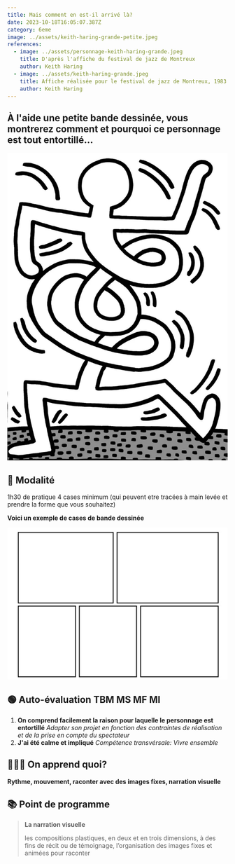 ```yaml
---
title: Mais comment en est-il arrivé là?
date: 2023-10-18T16:05:07.387Z
category: 6eme
image: ../assets/keith-haring-grande-petite.jpeg
references:
  - image: ../assets/personnage-keith-haring-grande.jpeg
    title: D'après l'affiche du festival de jazz de Montreux
    author: Keith Haring
  - image: ../assets/keith-haring-grande.jpeg
    title: Affiche réalisée pour le festival de jazz de Montreux, 1983
    author: Keith Haring
---
```

## **À l'aide une petite bande dessinée, vous montrerez comment et pourquoi ce personnage est tout entortillé...**

![](../assets/personnage-keith-haring-grande.jpeg)

## **🔎 Modalité**

1h30 de pratique 4 cases minimum (qui peuvent etre tracées à main levée et prendre la forme que vous souhaitez)

**Voici un exemple de cases de bande dessinée**

![](../assets/cases-grande.jpeg)

## **🟢 Auto-évaluation        TBM MS MF MI**

1. **On comprend facilement la raison pour laquelle le personnage est entortillé** *Adapter son projet en fonction des contraintes de réalisation et de la prise en compte du spectateur*
2. **J'ai été calme et impliqué** *Compétence transvérsale: Vivre ensemble*

## 👩🏼‍🏫 On apprend quoi?

**Rythme, mouvement, raconter avec des images fixes, narration visuelle**

## **📚 Point de programme**

> **La narration visuelle** 
>
> les compositions plastiques, en deux et en trois dimensions, à des fins de récit ou de témoignage, l’organisation des images fixes et animées pour raconter